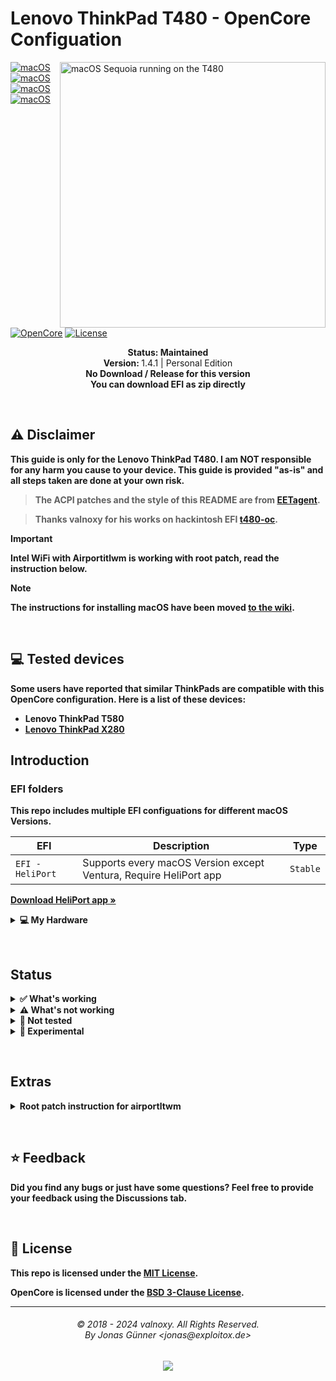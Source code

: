 # Lenovo ThinkPad T480 - OpenCore Configuation

<img align="right" src="https://shorturl.at/xbc4z" alt="macOS Sequoia running on the T480" width="425">

[![macOS](https://img.shields.io/badge/macOS-Monterey-brightgreen.svg?logo=apple)](https://developer.apple.com/documentation/macos-release-notes)
[![macOS](https://img.shields.io/badge/macOS-Ventura-brightgreen.svg?logo=apple)](https://developer.apple.com/documentation/macos-release-notes)
[![macOS](https://img.shields.io/badge/macOS-Sonoma-brightgreen.svg?logo=apple)](https://developer.apple.com/documentation/macos-release-notes)
[![macOS](https://img.shields.io/badge/macOS-Sequoia-brightgreen.svg?logo=apple)](https://developer.apple.com/documentation/macos-release-notes)
[![OpenCore](https://img.shields.io/badge/OpenCore-1.0.1-blue.svg)](https://github.com/acidanthera/OpenCorePkg)
[![License](https://img.shields.io/badge/license-MIT-purple.svg)](/LICENSE)

<p align="center">
   <strong>Status: Maintained</strong>
   <br />
   <strong>Version: </strong>1.4.1 | Personal Edition
   <br />
   <strong>No Download / Release for this version
   <br />
   <strong>You can download EFI as zip directly
   <br />
  </p>
</p>
</br>

## ⚠️ Disclaimer
This guide is only for the Lenovo ThinkPad T480. I am NOT responsible for any harm you cause to your device. This guide is provided "as-is" and all steps taken are done at your own risk.

> The ACPI patches and the style of this README are from [EETagent](https://github.com/EETagent/T480-OpenCore-Hackintosh).

> Thanks valnoxy for his works on hackintosh EFI [t480-oc](https://github.com/valnoxy/t480-oc).

> [!IMPORTANT]
> Intel WiFi with Airportitlwm is working with root patch, read the instruction below.

> [!NOTE]
> The instructions for installing macOS have been moved [to the wiki](https://github.com/valnoxy/t480-oc/wiki).


&nbsp;

## 💻 Tested devices
Some users have reported that similar ThinkPads are compatible with this OpenCore configuration. Here is a list of these devices:

- Lenovo ThinkPad T580
- [Lenovo ThinkPad X280](https://github.com/valnoxy/t480-oc/discussions/47)

## Introduction

### EFI folders

This repo includes multiple EFI configuations for different macOS Versions.

| EFI               | Description                                                               | Type      |
| ----------------- | ------------------------------------------------------------------------- | --------- |
| `EFI - HeliPort`  | Supports every macOS Version except Ventura, Require HeliPort app         | `Stable`  |

<a href="https://github.com/OpenIntelWireless/HeliPort/releases"><strong>
Download HeliPort app »</strong></a>

<details>
<summary><strong>💻 My Hardware</strong></summary>
<br>
These are the Hardware component I use. But this OpenCore configuation <strong>should still work</strong> with your device, even if the components are not equal.

Check the model of your WiFi & Bluetooth card. Intel cards should be compatible with itlwm (or AirportItlwm). If your card is from another manufacturer, please check if your card supports macOS. macOS Sonoma no longer supports Broadcom Wifi cards.

| Category  | Component                            |
| --------- | ------------------------------------ |
| CPU       | Intel Core i5-8350U                  |
| GPU       | Intel UHD Graphics 620               |
| SSD       | WD SN520 512GB NVMe SSD   	   |
| Memory    | 20GB DDR4 2400Mhz                    |
| Camera    | 720p Camera                          |
| WiFi & BT | Intel® Dual Band Wireless-AC 8265*   |

*i'm ordering bcm94360cs2, when it's arrived i'll do guide for how to replace it for t480

</details>  

</details>

&nbsp;

## Status

<details>  
<summary><strong>✅ What's working</strong></summary>
</br>
 
- [x] Intel WiFi & Bluetooth (Only Heliport Support)
- [x] Audio (Audio Jack & Speaker)
- [X] Brightness / Volume Control
- [X] Battery Information
- [X] USB Ports & Built-in Camera
- [X] Graphics Acceleration
- [X] Trackpoint / Touchpad
- [X] Power management / Sleep
- [X] FaceTime / iMessage (iServices)
- [X] HDMI
- [X] Automatic OS updates
- [X] SIP / FireVault 2
- [X] USB-C
- [X] DRM (Partially)
- Safari (Partially), Apple Music, and Apple TV seem to works with unfairgva=4 (Safari DRM only works on content that support HLS encryption)
- [X] Thunderbolt 3 (Cold Boot only for now)

</details>

<details>  
<summary><strong>⚠️ What's not working</strong></summary>
</br>

- [ ] Fingerprint Reader 
  - Disabled with NoTouchID kext
- [ ] Dualbooting Windows / Linux (with OpenCore) 
  - BSOD in windows, not recommend to do dualboot with this EFI / Use rEFInd for dual boot instead
- [ ] Iphone mirroring (15.0+)
  - Require macbook with T2 chips 
</details>

<details>  
<summary><strong>🔄 Not tested</strong></summary>
</br>

- [ ] WWAN
- [ ] Handoff / Universal Clipboard
- [ ] Sidecar (Cable) / AirPlay to Mac
- [ ] AirDrop & Continuity / Apple Watch Unlock / Sidecar Wireless
  - Only support for BCM Card / keep it untested as i'm ordering new one
</details>

<details>  
<summary><strong>🔧 Experimental</strong></summary>
</br>

- [ ] Apple GuC Firmware (igfxfw=2)
  - It does booted on T480, but cpu frequent stuck at very low frequency
- [ ] rps-control (igfxrpsc=1)
  - works good, but need more time to test
- [ ] bios unlock stuff (CFG Unlock / DVMT Unlock)
  - i have no plan to do this until i got hand of real m1 macbook (but if you do, highly recommend for cfg / dvmt stuff)  
</details>

&nbsp;

## Extras
<details>  
<summary><strong>Root patch instruction for airportltwm</strong></summary>
</br>

> Credit to [ResQre](https://github.com/ResQre) for instruction

What you need
- intel wifi card (of course)
- hackintool (for device path) + your favourite plist editor (in my case, OCAuxiliaryTools)

1. open hackintool and go to Pcie menu, look for intel wireless (in my case, Wireless 8260)
![ภาพถ่ายหน้าจอ 2024-12-26 เวลา 1 49 07 AM](https://github.com/user-attachments/assets/93566ae7-5b73-47ba-8d26-b1241e8c8dda)

2. open plist editor (i'll use OCAuxiliaryTools), add device path (without #), then add the following device details

| Key   |      Data Type      |  Value |
|----------|:-------------:|:------:|
| IOName |  String | pci14e4,43a0|
| compatible |    String   | pci106b,117 |
| device-id | Data | A0430000 |
| device_type | String | Network Controller |
| model | String | BCM4360 802.11ac Wireless Network Adapter |
| name | String | pci14e4,43a0 |
| pci-aspm-default | Number | 0 |
| subsystem-id | Data | 17010000 |
| subsystem-vendor-id | Data | 6B100000 |
| vendor-xt | Data | E4140000 |

it should be like this

![image](https://github.com/user-attachments/assets/2a7b1d5b-29a7-4740-aaba-9ce1eb661f3f)


after that, be sure to add amfi=0x80 in boot-args (for allowing OCLP root patch), then press save

3. download IO80211FamilyLegacy IOSkywalkFamily kext from [OCLP](https://github.com/dortania/OpenCore-Legacy-Patcher/tree/main/payloads/Kexts/Wifi) (currently, this repo already included and already setup, but you need to download once i drop it)

4. if you done the setup correctly, you should be able to install the OCLP root patch

![ภาพถ่ายหน้าจอ 2024-12-26 เวลา 2 36 01 AM](https://github.com/user-attachments/assets/6a44dd01-c7cf-4db5-8db7-e54683529687)

5. install the patch, then you can remove the spoof id (or add the # instead) and intel wifi should works without heliport

![ภาพถ่ายหน้าจอ 2024-12-26 เวลา 2 41 25 AM](https://github.com/user-attachments/assets/8b7edcd6-3416-4b81-8f3f-192605804a65)

</details>

&nbsp;

## ⭐️ Feedback
Did you find any bugs or just have some questions? Feel free to provide your feedback using the Discussions tab.

&nbsp;

## 📜 License

This repo is licensed under the [MIT License](https://github.com/valnoxy/t480-oc/blob/main/LICENSE).

OpenCore is licensed under the [BSD 3-Clause License](https://github.com/acidanthera/OpenCorePkg/blob/master/LICENSE.txt).

<hr>
<h6 align="center">© 2018 - 2024 valnoxy. All Rights Reserved. 
<br>
By Jonas Günner &lt;jonas@exploitox.de&gt;</h6>
<p align="center">
	<a href="https://github.com/valnoxy/t480-oc/blob/main/LICENSE"><img src="https://img.shields.io/static/v1.svg?style=for-the-badge&label=License&message=MIT&logoColor=d9e0ee&colorA=363a4f&colorB=b7bdf8"/></a>
</p>
